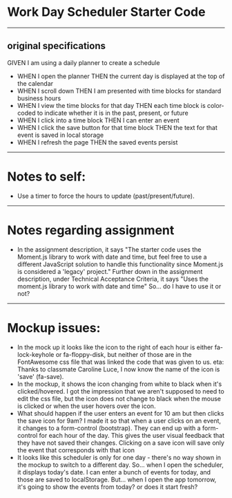 # Work Day Scheduler Starter Code
---
## original specifications
GIVEN I am using a daily planner to create a schedule
* WHEN I open the planner
THEN the current day is displayed at the top of the calendar
* WHEN I scroll down
THEN I am presented with time blocks for standard business hours
* WHEN I view the time blocks for that day
THEN each time block is color-coded to indicate whether it is in the past, present, or future
* WHEN I click into a time block
THEN I can enter an event
* WHEN I click the save button for that time block
THEN the text for that event is saved in local storage
* WHEN I refresh the page
THEN the saved events persist

---
# Notes to self:
* Use a timer to force the hours to update (past/present/future).

---
# Notes regarding assignment
* In the assignment description, it says "The starter code uses the Moment.js library to work with date and time, but feel free to use a different JavaScript solution to handle this functionality since Moment.js is considered a 'legacy' project."
Further down in the assignment description, under Technical Acceptance Criteria, it says "Uses the moment.js library to work with date and time" So... do I have to use it or not?

---
# Mockup issues:
* In the mock up it looks like the icon to the right of each hour is either fa-lock-keyhole or fa-floppy-disk, but neither of those are in the FontAwesome css file that was linked the code that was given to us. eta: Thanks to classmate Caroline Luce, I now know the name of the icon is 'save' (fa-save). 
* In the mockup, it shows the icon changing from white to black when it's clicked/hovered. I got the impression that we aren't supposed to need to edit the css file, but the icon does not change to black when the mouse is clicked or when the user hovers over the icon.
* What should happen if the user enters an event for 10 am but then clicks the save icon for 9am? I made it so that when a user clicks on an event, it changes to a form-control (bootstrap). They can end up with a form-control for each hour of the day. This gives the user visual feedback that they have not saved their changes. Clicking on a save icon will save only the event that corresponds with that icon
* It looks like this scheduler is only for one day - there's no way shown in the 
mockup to switch to a different day. So... when I open the scheduler, it displays today's date. I can enter a bunch of events for today, and those are saved to localStorage. But... when I open the app tomorrow, it's going to show the events from today? or does it start fresh? 
